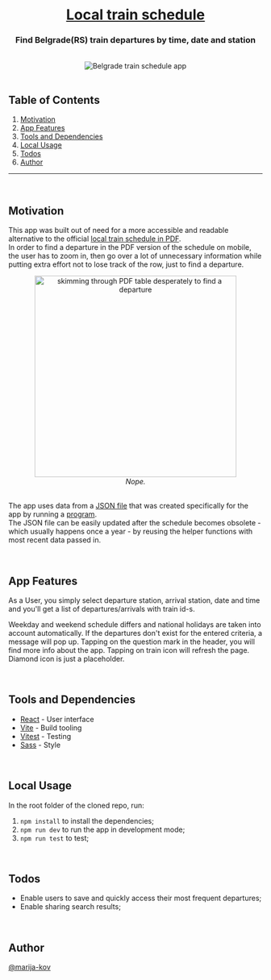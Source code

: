 <h1 align="center"><a href="https://bgdvoz1.web.app/">Local train schedule</a></h1>
<h3 align="center">Find Belgrade(RS) train departures by time, date and station</h3>
<br>
<div align="center"><img src="https://i.imgur.com/Qwv798j.gif" alt="Belgrade train schedule app" /></div> 
<br>

## Table of Contents

1. [Motivation](#motivation)
2. [App Features](#features)
3. [Tools and Dependencies](#tools)
4. [Local Usage](#localUsage)
5. [Todos](#todos)
6. [Author](#author)

---
<br>

## Motivation <a name = "motivation"></a>
 <div align="center"> 
  <p align="left">
   This app was built out of need for a more accessible and readable alternative to the official <a href="https://www.srbvoz.rs/wp-content/redvoznje/rv_bg_voza_za_2022.pdf">local train schedule in PDF</a>. 
   <br>
   In order to find a departure in the PDF version of the schedule on mobile, the user has to zoom in, then go over a lot of unnecessary information while putting extra effort not to lose track of the row, just to find a departure.
  </p>
  <img src="https://i.imgur.com/4Xa2ktQ.gif" alt="skimming through PDF table desperately to find a departure" height="400px"/>
  <br>
  <span><i> Nope.</i></span>
  <br>
  <br>
 </div>
<p> 
The app uses data from a <a href="https://github.com/Marija-Kov/train-schedule-23-api/blob/main/stations.json">JSON file</a> that was created specifically for the app by running a <a href="https://github.com/Marija-Kov/train-schedule-23-api/blob/main/helpers/runFunctions.ts">program</a>.
 <br>
The JSON file can be easily updated after the schedule becomes obsolete - which usually happens once a year - by reusing the helper functions with most recent data passed in.
</p>

<br>

## App Features <a name = "features"></a>
<p> 
 As a User, you simply select departure station, arrival station, date and time and you'll get a list of departures/arrivals with train id-s.
</p>
<p>
 Weekday and weekend schedule differs and national holidays are taken into account automatically. 
 If the departures don't exist for the entered criteria, a message will pop up.
 Tapping on the question mark in the header, you will find more info about the app.
 Tapping on train icon will refresh the page. Diamond icon is just a placeholder.
</p>

<br>

## Tools and Dependencies <a name = "tools"></a>

- [React](https://reactjs.org/) - User interface
- [Vite](https://vitejs.dev/) - Build tooling
- [Vitest](https://vitest.dev/) - Testing
- [Sass](https://sass-lang.com/) - Style


<br>

## Local Usage <a name = "localUsage"></a>

In the root folder of the cloned repo, run:
1. ```npm install``` to install the dependencies;
2. ```npm run dev``` to run the app in development mode;
3. ```npm run test``` to test;
            
<br>

## Todos <a name = "todos"></a>
 - Enable users to save and quickly access their most frequent departures;
 - Enable sharing search results;
<br>

## Author <a name = "author"></a>

[@marija-kov](https://github.com/Marija-Kov) 





